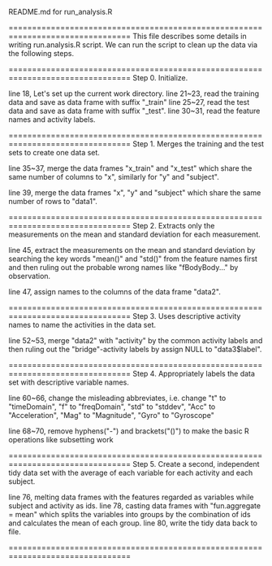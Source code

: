 
README.md for run_analysis.R

================================================================================
This file describes some details in writing run.analysis.R script. We can run the script to clean up the data via the following steps.

================================================================================
Step 0. Initialize. 

line 18, Let's set up the current work directory.
line 21~23, read the training data and save as data frame with suffix "_train"
line 25~27, read the test data and save as data frame with suffix "_test".
line 30~31, read the feature names and activity labels.

================================================================================
Step 1. Merges the training and the test sets to create one data set.

line 35~37, merge the data frames "x_train" and "x_test" which share the same number of columns to "x", similarly for "y" and "subject".

line 39, merge the data frames "x", "y" and "subject" which share the same number of rows to "data1".

================================================================================
Step 2. Extracts only the measurements on the mean and standard deviation for each measurement. 

line 45, extract the measurements on the mean and standard deviation by searching the key words "mean()" and "std()" from the feature names first and then ruling out the probable wrong names like "fBodyBody..." by observation. 

line 47, assign names to the columns of the data frame "data2".

================================================================================
Step 3. Uses descriptive activity names to name the activities in the data set.

line 52~53, merge "data2" with "activity" by the common activity labels and then ruling out the "bridge"-activity labels by assign NULL to "data3$label".

================================================================================
Step 4. Appropriately labels the data set with descriptive variable names. 

line 60~66, change the misleading abbreviates, i.e. change "t" to "timeDomain", "f" to "freqDomain", "std" to "stddev", "Acc" to "Acceleration", "Mag" to "Magnitude", "Gyro" to "Gyroscope"

line 68~70, remove hyphens("-") and brackets("()") to make the basic R operations like subsetting work

================================================================================
Step 5. Create a second, independent tidy data set with the average of each variable for each activity and each subject. 

line 76, melting data frames with the features regarded as variables while subject and activity as ids.
line 78, casting data frames with "fun.aggregate = mean" which splits the variables into groups by the combination of ids and calculates the mean of each group.
line 80, write the tidy data back to file.

================================================================================